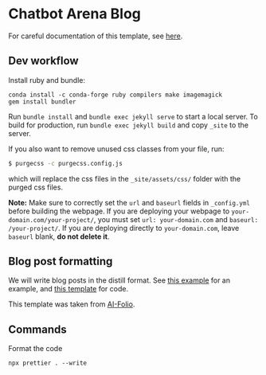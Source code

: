 # Chatbot Arena Blog

For careful documentation of this template, see [here](https://github.com/alshedivat/al-folio/tree/master).

## Dev workflow

Install ruby and bundle:

```
conda install -c conda-forge ruby compilers make imagemagick
gem install bundler
```

Run `bundle install` and `bundle exec jekyll serve` to start a local server. To build for production, run `bundle exec jekyll build` and copy `_site` to the server.

If you also want to remove unused css classes from your file, run:

```bash
$ purgecss -c purgecss.config.js
```

which will replace the css files in the `_site/assets/css/` folder with the purged css files.

**Note:** Make sure to correctly set the `url` and `baseurl` fields in `_config.yml` before building the webpage. If you are deploying your webpage to `your-domain.com/your-project/`, you must set `url: your-domain.com` and `baseurl: /your-project/`. If you are deploying directly to `your-domain.com`, leave `baseurl` blank, **do not delete it**.

## Blog post formatting

We will write blog posts in the distill format. See [this example](https://alshedivat.github.io/al-folio/blog/2021/distill/) for an example, and [this template](https://github.com/alshedivat/al-folio/blob/master/_posts/2018-12-22-distill.md?plain=1) for code.

This template was taken from [AI-Folio](https://github.com/alshedivat/al-folio).

## Commands

Format the code

```
npx prettier . --write
```
